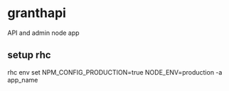 # granthapi
API and admin node app

## setup rhc
rhc env set NPM_CONFIG_PRODUCTION=true NODE_ENV=production -a app_name
